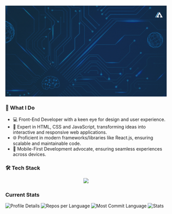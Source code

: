 ![](https://github.com/Abdullah-Al-Ovi/Abdullah-Al-Ovi/blob/main/assets/github_cover.gif)

### 🚀 What I Do

- 💻 Front-End Developer with a keen eye for design and user experience.
- 🎨 Expert in HTML, CSS and JavaScript, transforming ideas into interactive and responsive web applications.
- 🌐 Proficient in modern frameworks/libraries like React.js, ensuring scalable and maintainable code.
- 📱 Mobile-First Development advocate, ensuring seamless experiences across devices.

### 🛠️ Tech Stack
<p align="center">
  <a>
    <img src="https://skillicons.dev/icons?i=c,html,css,tailwind,javascript,react,nodejs,express,mongodb,mysql" />
  </a>
</p>

### Current Stats

![Profile Details](http://github-profile-summary-cards.vercel.app/api/cards/profile-details?username=Abdullah-Al-Ovi&theme=dark)
 ![Repos per Language](http://github-profile-summary-cards.vercel.app/api/cards/repos-per-language?username=Abdullah-Al-Ovi&theme=dark) ![Most Commit Language](http://github-profile-summary-cards.vercel.app/api/cards/most-commit-language?username=Abdullah-Al-Ovi&theme=dark) ![Stats](http://github-profile-summary-cards.vercel.app/api/cards/stats?username=Abdullah-Al-Ovi&theme=dark)


